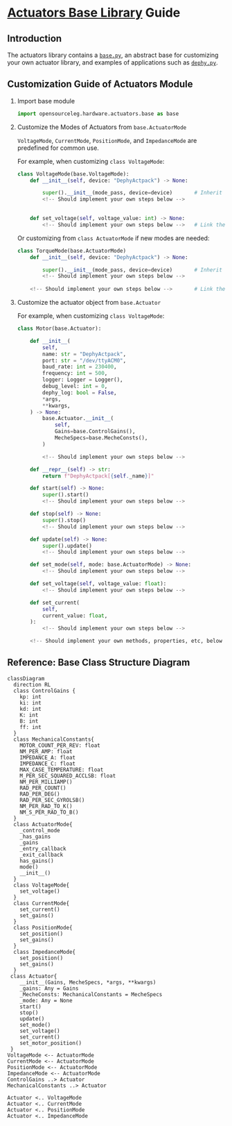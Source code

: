 ﻿# [Actuators Base Library](./base.py) Guide

## Introduction

The actuators library contains a [`base.py`](./base.py), an abstract base for customizing your own actuator library, and examples of applications such as [`dephy.py`](./dephy.py).

## Customization Guide of Actuators Module

1. Import base module

    ```Python
    import opensourceleg.hardware.actuators.base as base
    ```

2. Customize the Modes of Actuators from `base.ActuatorMode`
    
    `VoltageMode`, `CurrentMode`, `PositionMode`, and `ImpedanceMode` are predefined for common use. 

    For example, when customizing `class VoltageMode`: 

    ```Python
    class VoltageMode(base.VoltageMode):
        def __init__(self, device: "DephyActpack") -> None:

            super().__init__(mode_pass, device=device)       # Inherit the steps from the template are suggested, as they connects to class Actuator
            <!-- Should implement your own steps below -->
        

        def set_voltage(self, voltage_value: int) -> None:
            <!-- Should implement your own steps below -->   # Link the method to actuator operations
    ```

    Or customizing from `class ActuatorMode` if new modes are needed:
    ```Python
    class TorqueMode(base.ActuatorMode)
        def __init__(self, device: "DephyActpack") -> None:

            super().__init__(mode_pass, device=device)       # Inherit the steps from the template are suggested, as they connects to class Actuator
            <!-- Should implement your own steps below -->
        
        <!-- Should implement your own steps below -->       # Link the method to actuator operations
    ```

3. Customize the actuator object from `base.Actuator`

    For example, when customizing `class VoltageMode`: 

    ```Python
    class Motor(base.Actuator):                                             # Should also inherit device class provided by your actuator manufacturer
    
        def __init__(
            self,
            name: str = "DephyActpack",
            port: str = "/dev/ttyACM0",
            baud_rate: int = 230400,
            frequency: int = 500,
            logger: Logger = Logger(),
            debug_level: int = 0,
            dephy_log: bool = False,
            *args,
            **kwargs,
        ) -> None:
            base.Actuator.__init__(
                self,
                Gains=base.ControlGains(),
                MecheSpecs=base.MecheConsts(),
            )                                                               # Inherit the steps from the template are suggested, as they offer common member definitions
    
            <!-- Should implement your own steps below -->
    
        def __repr__(self) -> str:
            return f"DephyActpack[{self._name}]"
    
        def start(self) -> None:
            super().start()
            <!-- Should implement your own steps below -->
    
        def stop(self) -> None:
            super().stop()
            <!-- Should implement your own steps below -->
    
        def update(self) -> None:
            super().update()
            <!-- Should implement your own steps below -->
    
        def set_mode(self, mode: base.ActuatorMode) -> None:
            <!-- Should implement your own steps below -->
    
        def set_voltage(self, voltage_value: float):
            <!-- Should implement your own steps below -->
    
        def set_current(
            self,
            current_value: float,
        ):
            <!-- Should implement your own steps below -->
    
        <!-- Should implement your own methods, properties, etc, below -->
    
    ```

## Reference: Base Class Structure Diagram

```mermaid
classDiagram
  direction RL
  class ControlGains {
    kp: int
    ki: int
    kd: int
    K: int
    B: int
    ff: int
  }
  class MechanicalConstants{
    MOTOR_COUNT_PER_REV: float
    NM_PER_AMP: float
    IMPEDANCE_A: float
    IMPEDANCE_C: float
    MAX_CASE_TEMPERATURE: float
    M_PER_SEC_SQUARED_ACCLSB: float
    NM_PER_MILLIAMP()
    RAD_PER_COUNT()
    RAD_PER_DEG()
    RAD_PER_SEC_GYROLSB()
    NM_PER_RAD_TO_K()
    NM_S_PER_RAD_TO_B()
  }
  class ActuatorMode{
    _control_mode
    _has_gains
    _gains
    _entry_callback
    _exit_callback
    has_gains()
    mode()
    __init__()
  }
  class VoltageMode{
    set_voltage()
  }
  class CurrentMode{
    set_current()
    set_gains()
  }
  class PositionMode{
    set_position()
    set_gains()
  }
  class ImpedanceMode{
    set_position()
    set_gains()
  }
 class Actuator{
    __init__(Gains, MecheSpecs, *args, **kwargs)
    _gains: Any = Gains
    _MecheConsts: MechanicalConstants = MecheSpecs
    _mode: Any = None
    start()
    stop()
    update()
    set_mode()
    set_voltage()
    set_current()
    set_motor_position()
 }
VoltageMode <-- ActuatorMode
CurrentMode <-- ActuatorMode
PositionMode <-- ActuatorMode
ImpedanceMode <-- ActuatorMode
ControlGains ..> Actuator
MechanicalConstants ..> Actuator

Actuator <.. VoltageMode
Actuator <.. CurrentMode
Actuator <.. PositionMode
Actuator <.. ImpedanceMode
```
